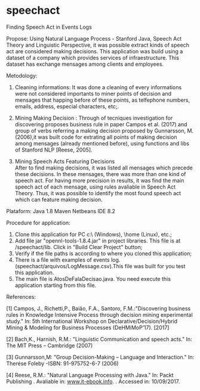 # speechact
Finding Speech Act in Events Logs

Propose:
Using Natural Language Process - Stanford Java, Speech Act Theory and Linguistic Perspective, it was possible extract kinds of speech act are considered making decisions. This application was build using a dataset of a company which provides services of infraestructure. This dataset has exchange mensages among clients and employees.

Metodology:
1) Cleaning informations:
It was done a cleaning of every informations were not considered importants to miner points of decision and mensages that happing before of these points, as telfephone numbers, emails, address, especial characters, etc;.

2) Mining Making Decision :
Through of tecniques investigation for discovering proposes business rule in paper Campos et al. (2017) and group of verbs referring a making decision proposed by Gunnarsson, M. (2006),it was built code for extrating all points of making decision among mensages (already mentioned before), using functions and libs of Stanford NLP [Reese, 2005].


3) Mining Speech Acts Featuring Decisions  
After to find making decisions, it was listed all mensages which precede these decisions. In these mensages, there was more than one kind of speech act. For having more precision in results, it was find the main speech act of each mensage, using rules avaliable  in Speech Act Theory. Thus, it was possible to identify the most found speech act which can feature making decision.   


Plataform:
Java 1.8
Maven
Netbeans IDE  8.2
 

Procedure for application:
1) Clone this application for PC c:\ (Windows), \home (Linux), etc.;
2) Add file jar "opennl-tools-1.8.4.jar" in project libraries. This file is at /speechact/lib. Click in "Build Clear Project"  button;
3) Verify if the file paths is according to where you cloned this application; 
4) There is a file with examples of events log. (speechact/arquivos/LogMessage.csv).This file was built for you test this application.
5) The main file is AtosDeFalaDecisao.java. You need execute this application starting from this file. 
 
References:

[1] Campos, J., Richetti,P., Baião, F.A., Santoro, F.M.:"Discovering business rules in Knowledge Intensive Process through decision mining experimental study." In: 5th International Workshop on Declarative/Decision/Hybrid Mining & Modeling for Business Processes (DeHMiMoP’17). [2017]

[2] Bach,K., Harnish, R.M.: "Linguistic Communication and speech acts." In: The MIT Press – Cambridge (2007)

[3] Gunnarsson,M: "Group Decision-Making – Language and Interaction." In: Therése Foleby -ISBN: 91-975752-6-7 (2006)

[4] Reese, R.M.: "Natural Language Processing with Java." In: Packt Publishing . Avaliable in: www.it-ebook.info. . Accessed in: 10/09/2017.

